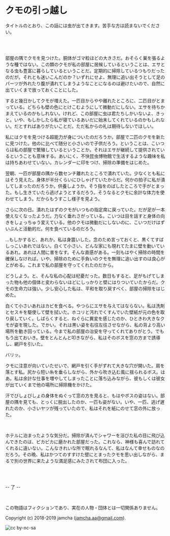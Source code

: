

# クモの引っ越し

タイトルのとおり、この話には虫が出てきます。苦手な方は読まないでください。

<br>
<br>

部屋の隅でクモを見つけた。胴体がゴマ粒ほどの大きさだ。おそらく巣を張るような種ではない。この類のクモが私の部屋に居候しているということは、エサとなる虫も豊富に暮らしているということだ。定期的に掃除しているつもりだったのだが。それとも迷いこんだのか？いずれにせよ、無理に追い出そうとして足のパーツが外れたり腹が潰れてしまうようなことになるのは避けたいので、自然に出ていくまで放っておくことにした。  

すると幾日かしてクモが増えた。一匹目からやや離れたところに、二匹目がとまっている。どちらも壁の色にとけこむようにして微動だにしない。エサを待ちかまえているのかもしれない。けれど、この部屋に虫は君たちしかいないよ、きっと。いや、もしかしたら私が寝ているあいだに始末してくれているのかもしれない。だとすればありがたいことだ。ただ私からの礼は期待しないでほしい。  

私にはクモを見つける超能力が身についたのだろうか。部屋で二匹のクモを新たに見つけた。他のに比べて随分と小さいので子供だろう。ということは、こいつらは私の部屋で繁殖しているということか。それはエサが継続して提供されているということも意味する。あいにく、不快昆虫博物館で生活するような趣味を私は持ちあわせていない。カレンダーに印をつけ、掃除の準備をはじめた。  

翌朝、一匹が部屋の隅から数センチ離れたところで潰れていた。少なくとも私にはそう見えた。身体が半分くらいにひしゃげていたからだ。何かの拍子に私が潰してしまったのだろうか。供養しようか。そう指をのばしたところで手がとまった。もし生きていたら逃げようとするだろう。そうなるとクモに余計な体力を使わせてしまう。だからもうすこし様子を見よう。  

さらに次の日。潰れたはずのクモがいつもの指定席に戻っていた。だが足が一本使えなくなったようだ。力なく垂れさがっている。こいつは目を話すと身体の向きをしょっちゅう変えている。他のクモは微動だにしないのに、こいつだけはずいぶんと活動的だ。何を食べているのだろう。

…もしかすると、あれか。私は身震いした。念のため言っておくと、黒くてすばしっこいあれではない。白くて小さい、どんな家にも現れてたまに壁を動いているあれ。あれは人間に害をなす。そんな直感がある。一刻もはやく掃除の時間を確保しなければ。いや、掃除のために手負いのクモを無理に追い出すのは良心がとがめる。これまで私の部屋を守ってくれたのだから。

どうしよう。と、そんな私の心配は杞憂だった。数日もすると、足がもげてしまった物も他の個体と変わらないほどにしっかりと壁にはりついていたからだ。クモの生命力は強い。少し安心した私は、平和を取り戻すべく、部屋の掃除をはじめた。

白くて小さいあれはカビを食べる。やつらにエサを与えてはならない。私は洗剤とセスキを駆使して壁を拭いた。ホコリと汚れでくすんでいた壁紙が元の色を取り戻していく。しばらくすると、ねぐらに異変を感じたのか、ひときわ大きなクモが姿を現した。でかい。それは黒い姿を右往左往させながら、私の背より高い場所を動き回っている。今まで私の部屋の治安を守ってくれてありがとう。でももう出ておいき。壁をとんとんと叩きながら、私はそのボスを窓の方まで誘導し、網戸を引いた。

バリッ。

クモに注意が向いていたせいで、網戸を引く手がずれて大きな穴が開いた。肩を落とす私。尻から短い糸を垂らしながら、外から吹き込む風に揺られるボス。はあ。私は余計な仕事を増やしてしまったことに落ち込みながら、彼もしくは彼女が出ていくまで他の場所に掃除機をかけた。

汗でびしょびしょの身体をぬぐって窓の方を見ると、もはやボスの姿はない。部屋の隅を見ても、とっくに脱出したのか、一匹も姿がない。いや、一匹、逃げ遅れたのか、小さいヤツが残っていたので、私はそれを紙にのせて窓の外に放った。

<br>

ホテルに泊まったような気分だ。掃除が済んでシャワーを浴びた私の目に飛び込んできたのは、ピカピカに磨かれた部屋だった。これなら、神様も喜んで訪れてくれるに違いない。こんなきれいな所で眠れるなんて、私はなんて幸せものなのだろう。その晩、私はかつてのすすけた壁にとまったクモを思い出しながら、まるで別の世界に来たような満足感にみたされて布団に入った。

<br>  
<br>  

-- 了 --

<br>  

この物語はフィクションであり、実在の人物・団体とは一切関係ありません。  

Copyright (c) 2018-2019 jamcha (jamcha.aa@gmail.com).  

![cc by-nc-sa](https://i.creativecommons.org/l/by-nc-sa/4.0/88x31.png)  

